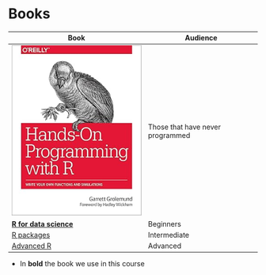 # Books

Book                                                             |Audience
-----------------------------------------------------------------|--------------------------------
![[Hands-on programming](https://rstudio-education.github.io/hopr/)](hands_on_programming.jpg)|Those that have never programmed
**[R for data science](https://r4ds.hadley.nz/)**                |Beginners
[R packages](https://r-pkgs.org/)                                |Intermediate
[Advanced R](https://adv-r.hadley.nz/)                           |Advanced

- In **bold** the book we use in this course

